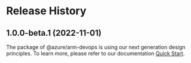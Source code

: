 # Release History
    
## 1.0.0-beta.1 (2022-11-01)

The package of @azure/arm-devops is using our next generation design principles. To learn more, please refer to our documentation [Quick Start](https://aka.ms/js-track2-quickstart).
